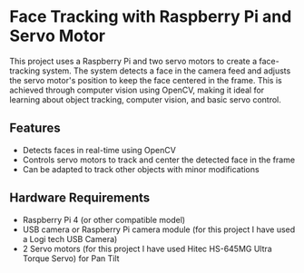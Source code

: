 
# Face Tracking with Raspberry Pi and Servo Motor

This project uses a Raspberry Pi and two servo motors to create a face-tracking system. The system detects a face in the camera feed and adjusts the servo motor's position to keep the face centered in the frame. This is achieved through computer vision using OpenCV, making it ideal for learning about object tracking, computer vision, and basic servo control.

## Features
- Detects faces in real-time using OpenCV
- Controls servo motors to track and center the detected face in the frame
- Can be adapted to track other objects with minor modifications

## Hardware Requirements
- Raspberry Pi 4 (or other compatible model)
- USB camera or Raspberry Pi camera module (for this project I have used a Logi tech USB Camera)
- 2 Servo motors (for this project I have used Hitec HS-645MG Ultra Torque Servo) for Pan Tilt 
